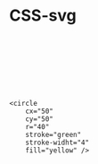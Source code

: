 # CSS-svg

<!--SVG
É uma marcação, que não é usada para textos
e sim para imagens (atenção ao grid (rasterizada))-->

<!--O Figma é muito usado para criar elementos SVG-->

<!--SVG trabalha com gráficos-->

<svg
    width="100"
    height="100">    
    
    <circle 
        cx="50" 
        cy="50" 
        r="40"
        stroke="green"
        stroke-widht="4"
        fill="yellow" />
</svg>

<svg
    width="300"
    height="200"
    rect widht="100"
    height="100"
    fill="blue"    />

</svg>
